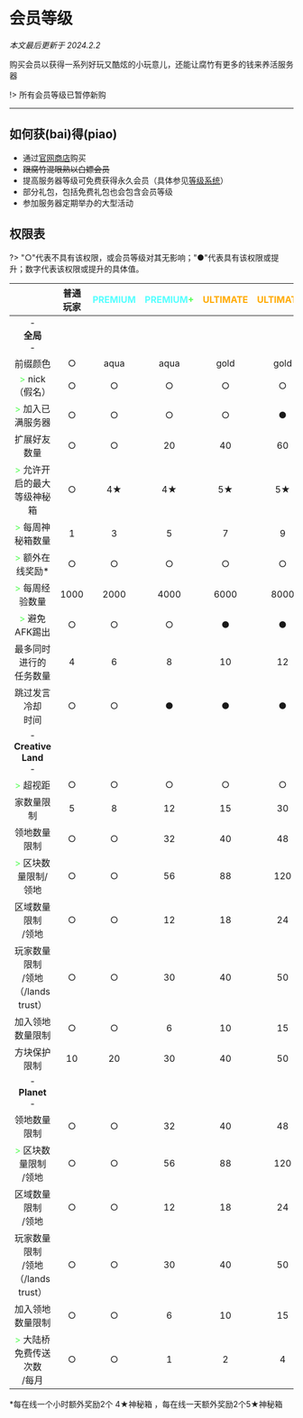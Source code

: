 # 会员等级

*本文最后更新于 2024.2.2*

购买会员以获得一系列好玩又酷炫的小玩意儿，还能让腐竹有更多的钱来养活服务器

!> 所有会员等级已暂停新购

---------

## 如何获(bai)得(piao)

- 通过[官网商店](https://store.usolia.net)购买
- <s>跟腐竹混眼熟以白嫖会员</s>
- 提高服务器等级可免费获得永久会员（具体参见[等级系统](https://docs.usolia.net/#/csje/levels)）
- 部分礼包，包括免费礼包也会包含会员等级
- 参加服务器定期举办的大型活动



## 权限表

?> "○"代表不具有该权限，或会员等级对其无影响；"●"代表具有该权限或提升；数字代表该权限或提升的具体值。


|  | 普通玩家 | <font color=55FFFF>PREMIUM</font> | <font color=55FFFF>PREMIUM</font><font color=55FF55>+</font> | <font color=FFAA00>ULTIMATE</font> | <font color=FFAA00>ULTIMATE</font><font color=3F1515>+</font> | <font color=FFAA00>ULTIMATE</font><font color=3F1515>++</font> |
| :--: | :--: | :--: | :--: | :--: | :--: | :--: |
| -<br>**全局**<br>- |  |  |  |  |  |  |
| 前缀颜色 | ○ | aqua | aqua | gold | gold | <font color=FFAA00>gold</font> |
| <font color=55FF55>></font> nick（假名） | ○ | ○ | ○ | ○ | ○ | <font color=FFAA00>●</font> |
| <font color=55FF55>></font> 加入已满服务器 | ○ | ○ | ○ | ○ | ● | <font color=FFAA00>●</font> |
| 扩展好友数量 | ○ | ○ | 20 | 40 | 60 | <font color=FFAA00>60</font> |
| <font color=55FF55>></font> 允许开启的最大<br>等级神秘箱 | ○ | 4★ | 4★ | 5★ | 5★</font> | <font color=FFAA00>5★</font> |
| <font color=55FF55>></font> 每周神秘箱数量 | 1 | 3 | 5 | 7 | 9 | <font color=FFAA00>9</font> |
| <font color=55FF55>></font> 额外在线奖励* | ○ | ○ | ○ | ○ | ○ | <font color=FFAA00>●</font> |
| <font color=55FF55>></font> 每周经验数量 | 1000 | 2000 | 4000 | 6000 | 8000 | <font color=FFAA00>8000</font> |
| <font color=55FF55>></font> 避免AFK踢出 | ○ | ○ | ○ | ● | ● | <font color=FFAA00>●</font> |
| 最多同时进行的<br>任务数量 | 4 | 6 | 8 | 10 | 12 | <font color=FFAA00>20</font> |
| 跳过发言冷却<br>时间 | ○ | ○ | ● | ● | ● | <font color=FFAA00>●</font> |
| -<br>**Creative Land**<br>- |  |  |  |  |  |  |
| <font color=55FF55>></font> 超视距 | ○ | ○ | ○ | ○ | ○ | <font color=FFAA00>●</font> |
| 家数量限制 | 5 | 8 | 12 | 15 | 30 | <font color=FFAA00>60</font> |
| 领地数量限制 | ○ | ○ | 32 | 40 | 48 | <font color=FFAA00>56</font> |
| <font color=55FF55>></font> 区块数量限制/领地 | ○ | ○ | 56 | 88 | 120 | <font color=FFAA00>144</font> |
| 区域数量限制<br>/领地 | ○ | ○ | 12 | 18 | 24 | <font color=FFAA00>30</font> |
| 玩家数量限制<br>/领地（/lands trust） | ○ | ○ | 30 | 40 | 50 | <font color=FFAA00>60</font> |
| 加入领地数量限制 | ○ | ○ | 6 | 10 | 15 | <font color=FFAA00>20</font> |
| 方块保护限制 | 10 | 20 | 30 | 40 | 50 | <font color=FFAA00>50</font> |
| -<br>**Planet**<br>- |  |  |  |  |  |  |
| 领地数量限制 | ○ | ○ | 32 | 40 | 48 | <font color=FFAA00>56</font> |
| <font color=55FF55>></font> 区块数量限制<br>/领地 | ○ | ○ | 56 | 88 | 120 | <font color=FFAA00>144</font> |
| 区域数量限制<br>/领地 | ○ | ○ | 12 | 18 | 24 | <font color=FFAA00>30</font> |
| 玩家数量限制<br>/领地（/lands trust） | ○ | ○ | 30 | 40 | 50 | <font color=FFAA00>60</font> |
| 加入领地数量限制 | ○ | ○ | 6 | 10 | 15 | <font color=FFAA00>20</font> |
| <font color=55FF55>></font> 大陆桥<br>免费传送次数<br>/每月 | ○ | ○ | 1 | 2 | 4 | <font color=FFAA00>6</font> |

*每在线一个小时额外奖励2个 4★神秘箱 ，每在线一天额外奖励2个5★神秘箱

